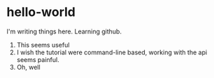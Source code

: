 # hello-world

I'm writing things here. Learning github.

1. This seems useful
2. I wish the tutorial were command-line based, working with the api seems painful.
3. Oh, well
